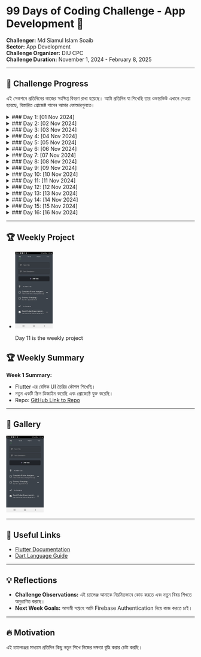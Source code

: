 # 99 Days of Coding Challenge - App Development 🚀  
**Challenger:** Md Siamul Islam Soaib  
**Sector:** App Development  
**Challenge Organizer:** DIU CPC  
**Challenge Duration:** November 1, 2024 - February 8, 2025  

---

## 📅 Challenge Progress  
এই সেকশনে প্রতিদিনের কাজের সংক্ষিপ্ত বিবরণ রাখা হয়েছে। আমি প্রতিদিন যা শিখেছি তার ওভারভিউ এখানে দেওয়া হয়েছে, বিস্তারিত প্রোজেক্ট পাবেন আমার ফোল্ডারগুলতে।

<details>
<summary>### Day 1: [01 Nov 2024]</summary>

**Today's Learning:**  
- আজকের দিনের ফোকাস ছিল অ্যাপ ডেভেলপমেন্ট এর বেসিক টপিক নিয়ে কাজ করা এবং ইনপুট ফিল্ড নিয়ে কাজ করা। ড্রপডাউন কিভাবে তৈরি এবং কাজ করে তা শিখেছি।  
 
**Project/Code Update:**  
```dart
DropdownButton<String>(
  value: conversionType,
  items: <String>[
    "Celsius to Fahrenheit",
    "Fahrenheit to Celsius"
  ].map((String value) {
    return DropdownMenuItem<String>(
      value: value,
      child: Text(value),
    );
  }).toList(),
  onChanged: (String? newValue) {
    setState(() {
      conversionType = newValue!;
    });
  },
)
```
- ইনপুট ফিল্ডে ইনপুট টাইপ নির্বাচন কিভাবে করতে হয় এবং ড্রপডাউন কিভাবে কাজ করে তা শিখেছি।

**Screenshot:**  
<img src="assets/1.jpg" width="300px"> <img src="assets/2.jpg" width="300px"> <img src="assets/3.jpg" width="300px">

</details>

<details>
<summary>### Day 2: [02 Nov 2024]</summary>

**Today's Learning:**  
- আজকের দিনের ফোকাস ছিল UI ডিজাইন এবং Flutter দিয়ে নতুন একটি স্ক্রিন তৈরি করা। গতকাল করা বিএমআই অ্যাপকে আরও উন্নত করা হয়েছে।

**Project/Code Update:**  
- প্রোজেক্টের জন্য একটি হোম পেজ ডিজাইন করেছি, যেখানে আইকন, স্লাইডার এবং টেক্সট যুক্ত করেছি।

**Screenshot:**  
<img src="assets/4.jpg" width="300px">  
**Update:** The home page is now fully set up with icons and text, and the BMI app updates are complete!  
<img src="assets/5.jpg" width="300px">

</details>

<details>
<summary>### Day 3: [03 Nov 2024]</summary>

**Today's Learning:**  
- আজকের দিনের ফোকাস ছিল আমার আগের আবহাওয়া অ্যাপটিকে আরও মডিফাই করা। লোকেশন বাটনে ক্লিক করলে কারেন্ট লোকেশন অনুযায়ী আবহাওয়া দেখাবে।

**Project/Code Update:**  
- REST API নিয়ে কাজ করেছি, লোকেশন থেকে শহরের নাম বের করেছি।

**Screenshot:**  
<img src="assets/6.jpg" width="300px">

</details>

<details>
<summary>### Day 4: [04 Nov 2024]</summary>

**Today's Learning:**  
- আজকের দিনের ফোকাস ছিল একটি টু-ডু অ্যাপের ইন্টারফেস তৈরি করা এবং এটিকে কার্যকর করা। *শিখতে হবে কিভাবে ডিভাইসে ডেটা সেভ রাখা যায়।*

**Project/Code Update:**  
- ডার্টের লিস্ট নিয়ে কাজ করেছি, লিস্ট থেকে ডেটা অ্যাক্সেস এবং পরিবর্তন করার কৌশল শিখেছি।  

**Screenshot:**  
<img src="assets/7.jpg" width="300px"> <img src="assets/8.jpg" width="300px">

</details>

<details>
<summary>### Day 5: [05 Nov 2024]</summary>

**Today's Learning:**  
- আজকের দিনের ফোকাস ছিল টু-ডু অ্যাপের UI উন্নত করা। *শিখতে হবে কিভাবে ডিভাইসে ডেটা সেভ রাখা যায়।*

**Project/Code Update:**  
- SingleChildScrollView নিয়ে কাজ করেছি এবং Row overflow সমস্যার সমাধান করেছি।

</details>

<details>
<summary>### Day 6: [06 Nov 2024]</summary>

**Today's Learning:**  
- আজকের দিনের ফোকাস ছিল ডিভাইসে ডেটা সেভ করার প্রক্রিয়া শিখা।  

**Project/Code Update:**  
- Shared Preferences নিয়ে কাজ করেছি।  

**Screenshot:**  
<img src="assets/9.jpg" width="300px">

</details>

<details>
<summary>### Day 7: [07 Nov 2024]</summary>

**Today's Learning:**  
- আজকের দিনের ফোকাস ছিল ডিভাইসে ডেটা সেভ করার প্রক্রিয়া এবং ইউজার এক্সপেরিয়েন্স বৃদ্ধির জন্য সেটি ব্যবহার করা।  

**Project/Code Update:**  
- Shared Preferences নিয়ে আরও উন্নত কাজ করেছি, যা কিছুটা অথেনটিকেশন এর মতন কাজ করে।  

**Screenshot:**  
<img src="assets/10.jpg" width="300px">

</details>

<details>
<summary>### Day 8: [08 Nov 2024]</summary>

**Today's Learning:**  
- আজকের দিনের ফোকাস ছিল Shared Preferences এর বিভিন্ন ফিচার এক্সপ্লোর করা।  

**Project/Code Update:**  
- Shared Preferences দিয়ে অ্যাড করা, ডিলেট করা, ইত্যাদি কাজ করেছি।  

**Screenshot:**  
<img src="assets/11.jpg" width="300px">

</details>

<details>
<summary>### Day 9: [09 Nov 2024]</summary>

**Today's Learning:**  
- আজকের দিনের ফোকাস ছিল সম্পূর্ণ একটি টুডু অ্যাপ তৈরি করা। 

**Project/Code Update:**  
- Shared Preferences দিয়ে অ্যাড করা, ডিলেট করা, ইত্যাদি কাজ করেছি।  

**Screenshot:**  
<img src="assets/12.jpg" width="300px">

</details>

<details>
<summary>### Day 10: [10 Nov 2024]</summary>

**Today's Learning:**  
- আজকের দিনের ফোকাস ছিল আমাদের পূর্বের করা একটা অ্যাপ যেন তার ডেটা গুলো ডিভাইসে সেভ করতে পারে সেটি নিশ্চিত করা। 

**Project/Code Update:**  
- Shared Preferences দিয়ে সেভ করার প্রক্রিয়া সম্পন্ন করেছি।  

**Screenshot:**  
<img src="assets/13.jpg" width="300px">

</details>

<details>
<summary>### Day 11: [11 Nov 2024]</summary>

**Today's Learning:**  
- আজকের দিনের ফোকাস ছিল একটি টাস্ক ম্যানেজমেন্ট অ্যাপে Shared Preferences ব্যবহার করে টাস্ক যুক্ত করা, এডিট করা, এবং মুছে ফেলার সিস্টেম তৈরি করা। এই প্রজেক্টটি আগেই শুরু হয়েছিল, এখন এটি ব্যবহারের জন্য প্রস্তুত। আপনি এই লিঙ্ক থেকে ডাউনলোড করে ব্যবহার করতে পারবেন: [AppTest/TODOApp](AppTest/TODOApp)

**Project/Code Update:**  
- একটি টাস্ক অ্যাপ তৈরি করেছি যেখানে ব্যবহারকারী নতুন টাস্ক অ্যাড করতে পারে, টাস্ক এডিট করতে পারে এবং প্রয়োজনে মুছে ফেলতে পারে। ডেটা Local Storage-এ সংরক্ষণ করা হয়েছে।

**Screenshot:**  
<img src="assets/14.jpg" width="150px"> <img src="assets/15.jpg" width="150px"> <img src="assets/16.jpg" width="150px">

*Note:* আজকের অ্যাপে ChatGPT থেকে কিছু সাহায্য নিয়েছি। প্রথমে কোড তৈরি করেছি এবং AI-এর সাহায্যে সেটি উন্নত করেছি এবং এতে কি পরিবর্তন করে সেটি শিখেছি।

</details>

<details>
<summary>### Day 12: [12 Nov 2024]</summary>

**Today's Learning:**  
- আজকের দিনের ফোকাস আমার আগের করা একটা অ্যাপ এ এপিআই যুক্ত করে প্রানবন্ত করে তোলা । আপনি এই লিঙ্ক থেকে ডাউনলোড করে ব্যবহার করতে পারবেন: [AppTest/iom](AppTest/iom/)

**Project/Code Update:**  
- এখানে আমি এপিআই ব্যাবহার এবং ম্যানেজ সিখেছি 

**Screenshot:**  
<img src="assets/17.jpg" width="150px"> <img src="assets/18.jpg" width="150px"> <img src="assets/19.jpg" width="150px"> <img src="assets/20.jpg" width="150px">

*Note:* আজকের অ্যাপে ChatGPT থেকে কিছু সাহায্য নিয়েছি। প্রথমে কোড তৈরি করেছি এবং AI-এর সাহায্যে সেটি উন্নত করেছি এবং এতে কি পরিবর্তন করে সেটি শিখেছি।

</details>

<details>
<summary>### Day 13: [13 Nov 2024]</summary>

**Today's Learning:**  
- আজকের দিনের ফোকাস ফায়ারবেস অথেনটিকেশন সিস্টেম ব্যাবহার শিখা । 

</details>

<details>
<summary>### Day 14: [14 Nov 2024]</summary>

**Today's Learning:**  
- আজকের দিনের ফোকাস ফায়ারবেস অথেনটিকেশন সিস্টেম ব্যাবহার শিখা । একই সাথে লগ ইন শিখা । বি দ্রঃ গতকাল ই দুইতা সিখেছিলাম আমরা । আজকেও ও সেটাই আবার নতুন করে সিখলাম ।  

</details>


<details>
<summary>### Day 15: [15 Nov 2024]</summary>

**Today's Learning:**  
- আজকের দিনের ফোকাস ডার্ট দিয়ে একটা এলগরিদম শিখা

</details>

<details>
<summary>### Day 16: [16 Nov 2024]</summary>

**Today's Learning:**  
- আজকের দিনের ফোকাস সেট ম্যানেজমেন্ট নিয়ে শিখা 

</details>

---
## 🏆 Weekly Project
- 
  <img src="assets/14.jpg" width="100px">
  
  Day 11 is the weekly project

## 🏆 Weekly Summary 

**Week 1 Summary:**  
- Flutter এর বেসিক UI তৈরির কৌশল শিখেছি।
- নতুন একটি স্ক্রিন ডিজাইন করেছি এবং প্রোজেক্টে যুক্ত করেছি।
- Repo: [GitHub Link to Repo](https://github.com/mdsiamulislam/YourRepoName-99DaysWithCPC)  

---  

## 📸 Gallery  
  <img src="assets/14.jpg" width="100px"> 

---

## 🔗 Useful Links  
- [Flutter Documentation](https://flutter.dev/docs)  
- [Dart Language Guide](https://dart.dev/guides)  

---  

## 💡 Reflections  
- **Challenge Observations:** এই চ্যালেঞ্জ আমাকে নিয়মিতভাবে কোড করতে এবং নতুন বিষয় শিখতে অনুপ্রাণিত করছে।
- **Next Week Goals:** আগামী সপ্তাহে আমি Firebase Authentication নিয়ে কাজ করতে চাই।  

---

## 🔥 Motivation  
এই চ্যালেঞ্জের মাধ্যমে প্রতিদিন কিছু নতুন শিখে নিজের দক্ষতা বৃদ্ধি করার চেষ্টা করছি।